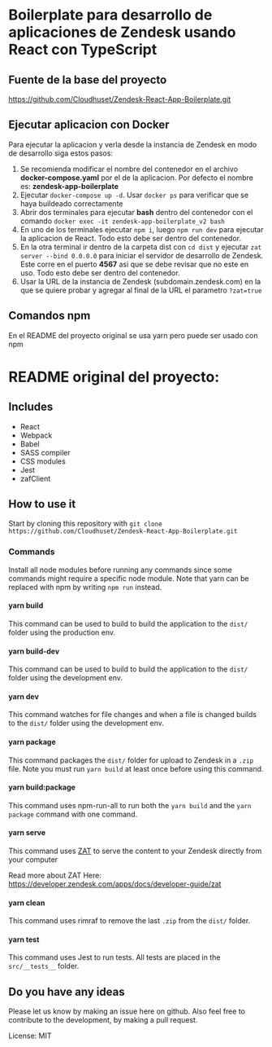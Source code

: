 # Boilerplate para desarrollo de aplicaciones de Zendesk usando React con TypeScript

## Fuente de la base del proyecto
https://github.com/Cloudhuset/Zendesk-React-App-Boilerplate.git

## Ejecutar aplicacion con Docker
Para ejecutar la aplicacion y verla desde la instancia de Zendesk en modo de desarrollo siga estos pasos:

1. Se recomienda modificar el nombre del contenedor en el archivo __docker-compose.yaml__ por el de la aplicacion. Por defecto el nombre es: __zendesk-app-boilerplate__
2. Ejecutar `docker-compose up -d`. Usar `docker ps` para verificar que se haya buildeado correctamente
3. Abrir dos terminales para ejecutar __bash__ dentro del contenedor con el comando `docker exec -it zendesk-app-boilerplate_v2 bash`
4. En uno de los terminales ejecutar `npm i`, luego `npm run dev` para ejecutar la aplicacion de React. Todo esto debe ser dentro del contenedor.
5. En la otra terminal ir dentro de la carpeta dist con `cd dist` y ejecutar `zat server --bind 0.0.0.0` para iniciar el servidor de desarrollo de Zendesk. Este corre en el puerto __4567__ asi que se debe revisar que no este en uso. Todo esto debe ser dentro del contenedor.
6. Usar la URL de la instancia de Zendesk (subdomain.zendesk.com) en la que se quiere probar y agregar al final de la URL el parametro `?zat=true`

## Comandos npm

En el README del proyecto original se usa yarn pero puede ser usado con npm

# README original del proyecto:
## Includes

* React
* Webpack
* Babel
* SASS compiler
* CSS modules
* Jest
* zafClient

## How to use it

Start by cloning this repository with `git clone https://github.com/Cloudhuset/Zendesk-React-App-Boilerplate.git`

### Commands

Install all node modules before running any commands since some commands might require a specific node module.
Note that yarn can be replaced with npm by writing `npm run` instead.

#### yarn build

This command can be used to build to build the application to the `dist/` folder using the production env.

#### yarn build-dev

This command can be used to build to build the application to the `dist/` folder using the development env.

#### yarn dev

This command watches for file changes and when a file is changed builds to the `dist/` folder using the development env.

#### yarn package

This command packages the `dist/` folder for upload to Zendesk in a `.zip` file.
Note you must run `yarn build` at least once before using this command.

#### yarn build:package

This command uses npm-run-all to run both the `yarn build` and the `yarn package` command with one command.

#### yarn serve

This command uses [ZAT](https://developer.zendesk.com/apps/docs/developer-guide/zat) to serve the content to your Zendesk directly from your computer

Read more about ZAT Here: <https://developer.zendesk.com/apps/docs/developer-guide/zat>

#### yarn clean

This command uses rimraf to remove the last `.zip` from the `dist/` folder.

#### yarn test

This command uses Jest to run tests. All tests are placed in the `src/__tests__` folder.

## Do you have any ideas

Please let us know by making an issue here on github. Also feel free to contribute to the development, by making a pull request.

License: MIT
